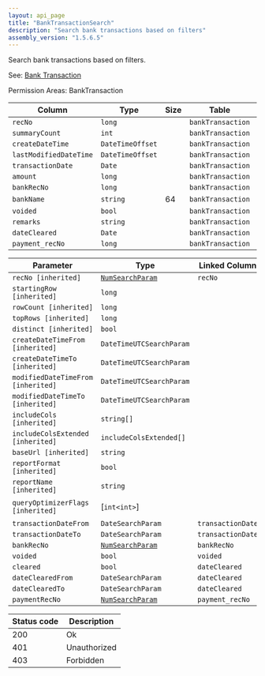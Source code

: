 ```yaml
---
layout: api_page
title: "BankTransactionSearch"
description: "Search bank transactions based on filters"
assembly_version: "1.5.6.5"
---
```


Search bank transactions based on filters.

See: [Bank Transaction](BankTransaction.html)

Permission Areas: BankTransaction

| Column | Type | Size | Table | Description |
| ------ | ---- | ---- | ----- | ----------- |
| `recNo` | `long` |  | `bankTransaction` | 
| `summaryCount` | `int` |  | `bankTransaction` | 
| `createDateTime` | `DateTimeOffset` |  | `bankTransaction` | 
| `lastModifiedDateTime` | `DateTimeOffset` |  | `bankTransaction` | 
| `transactionDate` | `Date` |  | `bankTransaction` | 
| `amount` | `long` |  | `bankTransaction` | 
| `bankRecNo` | `long` |  | `bankTransaction` | 
| `bankName` | `string` | 64 | `bankTransaction` | 
| `voided` | `bool` |  | `bankTransaction` | 
| `remarks` | `string` |  | `bankTransaction` | 
| `dateCleared` | `Date` |  | `bankTransaction` | 
| `payment_recNo` | `long` |  | `bankTransaction` | 

| Parameter | Type | Linked Column | Description |
| --------- | ---- | ------------- | ----------- |
| `recNo [inherited]` | [`NumSearchParam`](NumSearchParam) | `recNo` | 
| `startingRow [inherited]` | `long` |  | 
| `rowCount [inherited]` | `long` |  | 
| `topRows [inherited]` | `long` |  | 
| `distinct [inherited]` | `bool` |  | 
| `createDateTimeFrom [inherited]` | `DateTimeUTCSearchParam` |  | 
| `createDateTimeTo [inherited]` | `DateTimeUTCSearchParam` |  | 
| `modifiedDateTimeFrom [inherited]` | `DateTimeUTCSearchParam` |  | 
| `modifiedDateTimeTo [inherited]` | `DateTimeUTCSearchParam` |  | 
| `includeCols [inherited]` | `string[]` |  | 
| `includeColsExtended [inherited]` | `includeColsExtended[]` |  | 
| `baseUrl [inherited]` | `string` |  | 
| `reportFormat [inherited]` | `bool` |  | 
| `reportName [inherited]` | `string` |  | 
| `queryOptimizerFlags [inherited]` | [`int<int>`] |  | Recompile = 1
| `transactionDateFrom` | `DateSearchParam` | `transactionDate` | 
| `transactionDateTo` | `DateSearchParam` | `transactionDate` | 
| `bankRecNo` | [`NumSearchParam`](NumSearchParam) | `bankRecNo` | 
| `voided` | `bool` | `voided` | 
| `cleared` | `bool` | `dateCleared` | 
| `dateClearedFrom` | `DateSearchParam` | `dateCleared` | 
| `dateClearedTo` | `DateSearchParam` | `dateCleared` | 
| `paymentRecNo` | [`NumSearchParam`](NumSearchParam) | `payment_recNo` | 

| Status code | Description |
| ----------- | ----------- |
| 200 | Ok |
| 401 | Unauthorized |
| 403 | Forbidden |


